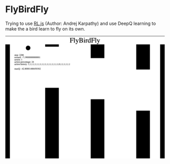 # FlyBirdFly

Trying to use [RL.js](https://github.com/karpathy/reinforcejs) (Author: Andrej Karpathy) and use DeepQ learning to make the a bird learn to fly on its own.

![screenshot](game.png)

